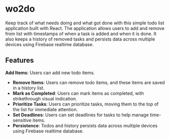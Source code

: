 # wo2do
Keep track of what needs doing and what got done with this simple todo list application built with React. The application allows users to add and remove from list with timestamps of when a task is added and when it is done. It also keeps a history of removed tasks and persists data across multiple devices using Firebase realtime database.

## Features

**Add Items**: Users can add new todo items.
- **Remove Items**: Users can remove todo items, and these items are saved in a history list.
- **Mark as Completed**: Users can mark items as completed, with strikethrough visual indication.
- **Prioritize Tasks**: Users can prioritize tasks, moving them to the top of the list for immediate attention.
- **Set Deadlines**:  Users can set deadlines for tasks to help manage time-sensitive items.
- **Persistence**: Todos and history persists data across multiple devices using Firebase realtime database.
